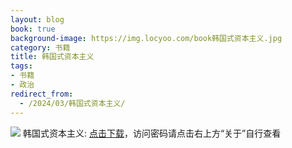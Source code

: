 ```yaml
---
layout: blog
book: true
background-image: https://img.locyoo.com/book韩国式资本主义.jpg
category: 书籍
title: 韩国式资本主义
tags:
- 书籍
- 政治
redirect_from:
  - /2024/03/韩国式资本主义/
---
```

![](https://img.locyoo.com/book韩国式资本主义.jpg)
韩国式资本主义: <a name = "ref1" href="https://url18.ctfile.com/f/50983618-1249911116-2d4dfb?p=3619">点击下载</a>，访问密码请点击右上方“关于”自行查看